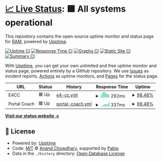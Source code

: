# [📈 Live Status](https://JRAM05.github.io/status_services): <!--live status--> **🟩 All systems operational**

This repository contains the open-source uptime monitor and status page for [RAM](https://JRAM05.github.io/status_services), powered by [Upptime](https://github.com/upptime/upptime).

[![Uptime CI](https://github.com/JRAM05/status_services/workflows/Uptime%20CI/badge.svg)](https://github.com/JRAM05/status_services/actions?query=workflow%3A%22Uptime+CI%22)
[![Response Time CI](https://github.com/JRAM05/status_services/workflows/Response%20Time%20CI/badge.svg)](https://github.com/JRAM05/status_services/actions?query=workflow%3A%22Response+Time+CI%22)
[![Graphs CI](https://github.com/JRAM05/status_services/workflows/Graphs%20CI/badge.svg)](https://github.com/JRAM05/status_services/actions?query=workflow%3A%22Graphs+CI%22)
[![Static Site CI](https://github.com/JRAM05/status_services/workflows/Static%20Site%20CI/badge.svg)](https://github.com/JRAM05/status_services/actions?query=workflow%3A%22Static+Site+CI%22)
[![Summary CI](https://github.com/JRAM05/status_services/workflows/Summary%20CI/badge.svg)](https://github.com/JRAM05/status_services/actions?query=workflow%3A%22Summary+CI%22)

With [Upptime](https://upptime.js.org), you can get your own unlimited and free uptime monitor and status page, powered entirely by a GitHub repository. We use [Issues](https://github.com/JRAM05/status_services/issues) as incident reports, [Actions](https://github.com/JRAM05/status_services/actions) as uptime monitors, and [Pages](https://JRAM05.github.io/status_services) for the status page.

<!--start: status pages-->
<!-- This summary is generated by Upptime (https://github.com/upptime/upptime) -->
<!-- Do not edit this manually, your changes will be overwritten -->
<!-- prettier-ignore -->
| URL | Status | History | Response Time | Uptime |
| --- | ------ | ------- | ------------- | ------ |
| <img alt="" src="https://e4ccsv.com/Uploads/Img/ms-icon-70x70.png" height="13"> E4CC | 🟩 Up | [e4-cc.yml](https://github.com/JRAM05/status_services/commits/HEAD/history/e4-cc.yml) | <details><summary><img alt="Response time graph" src="./graphs/e4-cc/response-time-week.png" height="20"> 292ms</summary><br><a href="https://JRAM05.github.io/status_services/history/e4-cc"><img alt="Response time 292" src="https://img.shields.io/endpoint?url=https%3A%2F%2Fraw.githubusercontent.com%2FJRAM05%2Fstatus_services%2FHEAD%2Fapi%2Fe4-cc%2Fresponse-time.json"></a><br><a href="https://JRAM05.github.io/status_services/history/e4-cc"><img alt="24-hour response time 177" src="https://img.shields.io/endpoint?url=https%3A%2F%2Fraw.githubusercontent.com%2FJRAM05%2Fstatus_services%2FHEAD%2Fapi%2Fe4-cc%2Fresponse-time-day.json"></a><br><a href="https://JRAM05.github.io/status_services/history/e4-cc"><img alt="7-day response time 292" src="https://img.shields.io/endpoint?url=https%3A%2F%2Fraw.githubusercontent.com%2FJRAM05%2Fstatus_services%2FHEAD%2Fapi%2Fe4-cc%2Fresponse-time-week.json"></a><br><a href="https://JRAM05.github.io/status_services/history/e4-cc"><img alt="30-day response time 292" src="https://img.shields.io/endpoint?url=https%3A%2F%2Fraw.githubusercontent.com%2FJRAM05%2Fstatus_services%2FHEAD%2Fapi%2Fe4-cc%2Fresponse-time-month.json"></a><br><a href="https://JRAM05.github.io/status_services/history/e4-cc"><img alt="1-year response time 292" src="https://img.shields.io/endpoint?url=https%3A%2F%2Fraw.githubusercontent.com%2FJRAM05%2Fstatus_services%2FHEAD%2Fapi%2Fe4-cc%2Fresponse-time-year.json"></a></details> | <details><summary><a href="https://JRAM05.github.io/status_services/history/e4-cc">98.48%</a></summary><a href="https://JRAM05.github.io/status_services/history/e4-cc"><img alt="All-time uptime 98.48%" src="https://img.shields.io/endpoint?url=https%3A%2F%2Fraw.githubusercontent.com%2FJRAM05%2Fstatus_services%2FHEAD%2Fapi%2Fe4-cc%2Fuptime.json"></a><br><a href="https://JRAM05.github.io/status_services/history/e4-cc"><img alt="24-hour uptime 100.00%" src="https://img.shields.io/endpoint?url=https%3A%2F%2Fraw.githubusercontent.com%2FJRAM05%2Fstatus_services%2FHEAD%2Fapi%2Fe4-cc%2Fuptime-day.json"></a><br><a href="https://JRAM05.github.io/status_services/history/e4-cc"><img alt="7-day uptime 98.48%" src="https://img.shields.io/endpoint?url=https%3A%2F%2Fraw.githubusercontent.com%2FJRAM05%2Fstatus_services%2FHEAD%2Fapi%2Fe4-cc%2Fuptime-week.json"></a><br><a href="https://JRAM05.github.io/status_services/history/e4-cc"><img alt="30-day uptime 98.48%" src="https://img.shields.io/endpoint?url=https%3A%2F%2Fraw.githubusercontent.com%2FJRAM05%2Fstatus_services%2FHEAD%2Fapi%2Fe4-cc%2Fuptime-month.json"></a><br><a href="https://JRAM05.github.io/status_services/history/e4-cc"><img alt="1-year uptime 98.48%" src="https://img.shields.io/endpoint?url=https%3A%2F%2Fraw.githubusercontent.com%2FJRAM05%2Fstatus_services%2FHEAD%2Fapi%2Fe4-cc%2Fuptime-year.json"></a></details>
| <img alt="" src="https://e4ccsv.com/Uploads/Img/ms-icon-70x70.png" height="13"> Portal Coach | 🟩 Up | [portal-coach.yml](https://github.com/JRAM05/status_services/commits/HEAD/history/portal-coach.yml) | <details><summary><img alt="Response time graph" src="./graphs/portal-coach/response-time-week.png" height="20"> 337ms</summary><br><a href="https://JRAM05.github.io/status_services/history/portal-coach"><img alt="Response time 337" src="https://img.shields.io/endpoint?url=https%3A%2F%2Fraw.githubusercontent.com%2FJRAM05%2Fstatus_services%2FHEAD%2Fapi%2Fportal-coach%2Fresponse-time.json"></a><br><a href="https://JRAM05.github.io/status_services/history/portal-coach"><img alt="24-hour response time 721" src="https://img.shields.io/endpoint?url=https%3A%2F%2Fraw.githubusercontent.com%2FJRAM05%2Fstatus_services%2FHEAD%2Fapi%2Fportal-coach%2Fresponse-time-day.json"></a><br><a href="https://JRAM05.github.io/status_services/history/portal-coach"><img alt="7-day response time 337" src="https://img.shields.io/endpoint?url=https%3A%2F%2Fraw.githubusercontent.com%2FJRAM05%2Fstatus_services%2FHEAD%2Fapi%2Fportal-coach%2Fresponse-time-week.json"></a><br><a href="https://JRAM05.github.io/status_services/history/portal-coach"><img alt="30-day response time 337" src="https://img.shields.io/endpoint?url=https%3A%2F%2Fraw.githubusercontent.com%2FJRAM05%2Fstatus_services%2FHEAD%2Fapi%2Fportal-coach%2Fresponse-time-month.json"></a><br><a href="https://JRAM05.github.io/status_services/history/portal-coach"><img alt="1-year response time 337" src="https://img.shields.io/endpoint?url=https%3A%2F%2Fraw.githubusercontent.com%2FJRAM05%2Fstatus_services%2FHEAD%2Fapi%2Fportal-coach%2Fresponse-time-year.json"></a></details> | <details><summary><a href="https://JRAM05.github.io/status_services/history/portal-coach">98.48%</a></summary><a href="https://JRAM05.github.io/status_services/history/portal-coach"><img alt="All-time uptime 98.48%" src="https://img.shields.io/endpoint?url=https%3A%2F%2Fraw.githubusercontent.com%2FJRAM05%2Fstatus_services%2FHEAD%2Fapi%2Fportal-coach%2Fuptime.json"></a><br><a href="https://JRAM05.github.io/status_services/history/portal-coach"><img alt="24-hour uptime 100.00%" src="https://img.shields.io/endpoint?url=https%3A%2F%2Fraw.githubusercontent.com%2FJRAM05%2Fstatus_services%2FHEAD%2Fapi%2Fportal-coach%2Fuptime-day.json"></a><br><a href="https://JRAM05.github.io/status_services/history/portal-coach"><img alt="7-day uptime 98.48%" src="https://img.shields.io/endpoint?url=https%3A%2F%2Fraw.githubusercontent.com%2FJRAM05%2Fstatus_services%2FHEAD%2Fapi%2Fportal-coach%2Fuptime-week.json"></a><br><a href="https://JRAM05.github.io/status_services/history/portal-coach"><img alt="30-day uptime 98.48%" src="https://img.shields.io/endpoint?url=https%3A%2F%2Fraw.githubusercontent.com%2FJRAM05%2Fstatus_services%2FHEAD%2Fapi%2Fportal-coach%2Fuptime-month.json"></a><br><a href="https://JRAM05.github.io/status_services/history/portal-coach"><img alt="1-year uptime 98.48%" src="https://img.shields.io/endpoint?url=https%3A%2F%2Fraw.githubusercontent.com%2FJRAM05%2Fstatus_services%2FHEAD%2Fapi%2Fportal-coach%2Fuptime-year.json"></a></details>

<!--end: status pages-->

[**Visit our status website →**](https://JRAM05.github.io/status_services)

## 📄 License

- Powered by: [Upptime](https://github.com/upptime/upptime)
- Code: [MIT](./LICENSE) © [Anand Chowdhary](https://anandchowdhary.com), supported by [Pabio](https://pabio.com)
- Data in the `./history` directory: [Open Database License](https://opendatacommons.org/licenses/odbl/1-0/)
